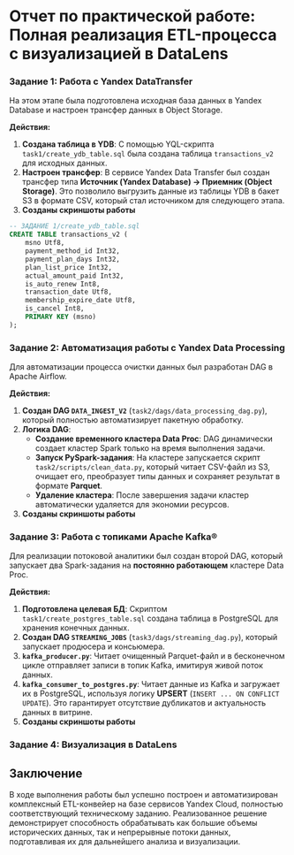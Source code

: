 # Отчет по практической работе: Полная реализация ETL-процесса с визуализацией в DataLens

### Задание 1: Работа с Yandex DataTransfer

На этом этапе была подготовлена исходная база данных в Yandex Database и настроен трансфер данных в Object Storage.

**Действия:**
1.  **Создана таблица в YDB**: С помощью YQL-скрипта `task1/create_ydb_table.sql` была создана таблица `transactions_v2` для исходных данных.
2.  **Настроен трансфер**: В сервисе Yandex Data Transfer был создан трансфер типа **Источник (Yandex Database) -> Приемник (Object Storage)**. Это позволило выгрузить данные из таблицы YDB в бакет S3 в формате CSV, который стал источником для следующего этапа.
3. **Созданы скриншоты работы**

```sql
-- ЗАДАНИЕ 1/create_ydb_table.sql
CREATE TABLE transactions_v2 (
    msno Utf8,
    payment_method_id Int32,
    payment_plan_days Int32,
    plan_list_price Int32,
    actual_amount_paid Int32,
    is_auto_renew Int8,
    transaction_date Utf8,
    membership_expire_date Utf8,
    is_cancel Int8,
    PRIMARY KEY (msno)
); 
```

### Задание 2: Автоматизация работы с Yandex Data Processing

Для автоматизации процесса очистки данных был разработан DAG в Apache Airflow.

**Действия:**
1.  **Создан DAG `DATA_INGEST_V2`** (`task2/dags/data_processing_dag.py`), который полностью автоматизирует пакетную обработку.
2.  **Логика DAG**:
    *   **Создание временного кластера Data Proc**: DAG динамически создает кластер Spark только на время выполнения задачи.
    *   **Запуск PySpark-задания**: На кластере запускается скрипт `task2/scripts/clean_data.py`, который читает CSV-файл из S3, очищает его, преобразует типы данных и сохраняет результат в формате **Parquet**.
    *   **Удаление кластера**: После завершения задачи кластер автоматически удаляется для экономии ресурсов.
3. **Созданы скриншоты работы**

### Задание 3: Работа с топиками Apache Kafka®

Для реализации потоковой аналитики был создан второй DAG, который запускает два Spark-задания на **постоянно работающем** кластере Data Proc.

**Действия:**
1.  **Подготовлена целевая БД**: Скриптом `task1/create_postgres_table.sql` создана таблица в PostgreSQL для хранения конечных данных.
2.  **Создан DAG `STREAMING_JOBS`** (`task3/dags/streaming_dag.py`), который запускает продюсера и консьюмера.
3.  **`kafka_producer.py`**: Читает очищенный Parquet-файл и в бесконечном цикле отправляет записи в топик Kafka, имитируя живой поток данных.
4.  **`kafka_consumer_to_postgres.py`**: Читает данные из Kafka и загружает их в PostgreSQL, используя логику **UPSERT** (`INSERT ... ON CONFLICT UPDATE`). Это гарантирует отсутствие дубликатов и актуальность данных в витрине.
5. **Созданы скриншоты работы**

### Задание 4: Визуализация в DataLens



## Заключение

В ходе выполнения работы был успешно построен и автоматизирован комплексный ETL-конвейер на базе сервисов Yandex Cloud, полностью соответствующий техническому заданию. Реализованное решение демонстрирует способность обрабатывать как большие объемы исторических данных, так и непрерывные потоки данных, подготавливая их для дальнейшего анализа и визуализации. 